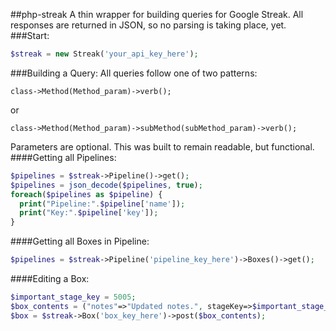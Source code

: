 ##php-streak
A thin wrapper for building queries for Google Streak. All responses are returned in JSON, so no parsing is taking place, yet. 
###Start:
```php
$streak = new Streak('your_api_key_here');
```

###Building a Query:
All queries follow one of two patterns:
```
class->Method(Method_param)->verb();
```
or
```
class->Method(Method_param)->subMethod(subMethod_param)->verb();
```
Parameters are optional. This was built to remain readable, but functional.
####Getting all Pipelines:
```php
$pipelines = $streak->Pipeline()->get();
$pipelines = json_decode($pipelines, true);
foreach($pipelines as $pipeline) {
  print("Pipeline:".$pipeline['name']);
  print("Key:".$pipeline['key']);
}
```
####Getting all Boxes in Pipeline:
```php
$pipelines = $streak->Pipeline('pipeline_key_here')->Boxes()->get();
```
####Editing a Box:
```php
$important_stage_key = 5005;
$box_contents = ("notes"=>"Updated notes.", stageKey=>$important_stage_key);
$box = $streak->Box('box_key_here')->post($box_contents);
```
